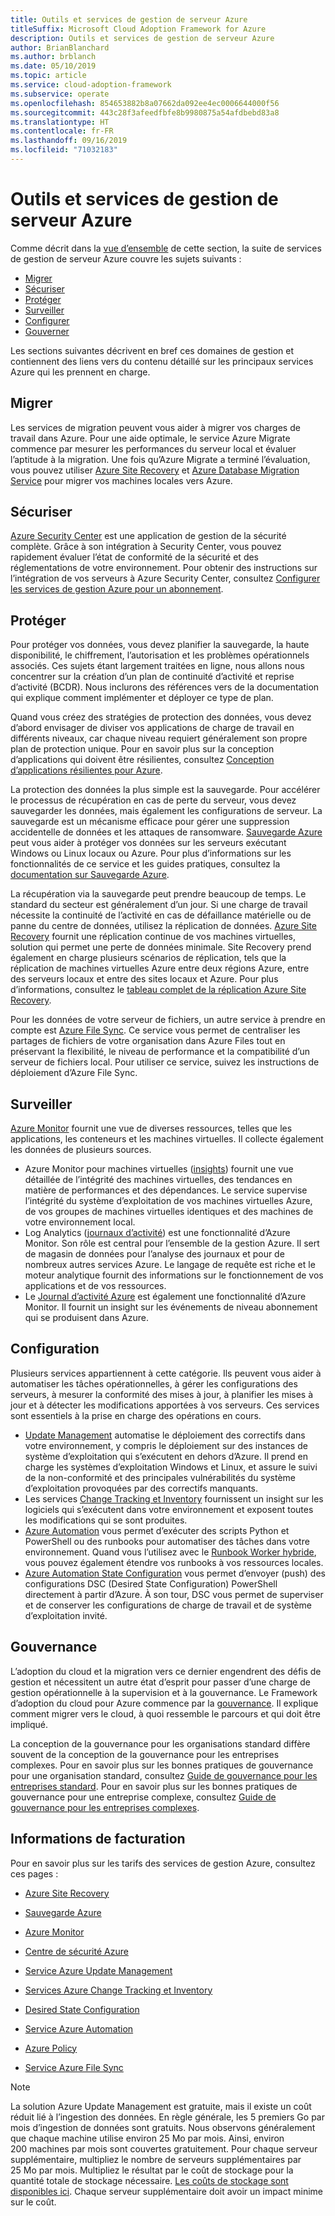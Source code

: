 ```yaml
---
title: Outils et services de gestion de serveur Azure
titleSuffix: Microsoft Cloud Adoption Framework for Azure
description: Outils et services de gestion de serveur Azure
author: BrianBlanchard
ms.author: brblanch
ms.date: 05/10/2019
ms.topic: article
ms.service: cloud-adoption-framework
ms.subservice: operate
ms.openlocfilehash: 854653882b8a07662da092ee4ec0006644000f56
ms.sourcegitcommit: 443c28f3afeedfbfe8b9980875a54afdbebd83a8
ms.translationtype: HT
ms.contentlocale: fr-FR
ms.lasthandoff: 09/16/2019
ms.locfileid: "71032183"
---
```

# <a name="azure-server-management-tools-and-services"></a>Outils et services de gestion de serveur Azure

Comme décrit dans la [vue d’ensemble](./index.md) de cette section, la suite de services de gestion de serveur Azure couvre les sujets suivants :

- [Migrer](#migrate)
- [Sécuriser](#secure)
- [Protéger](#protect)
- [Surveiller](#monitor)
- [Configurer](#configure)
- [Gouverner](#govern)

Les sections suivantes décrivent en bref ces domaines de gestion et contiennent des liens vers du contenu détaillé sur les principaux services Azure qui les prennent en charge.

## <a name="migrate"></a>Migrer

Les services de migration peuvent vous aider à migrer vos charges de travail dans Azure. Pour une aide optimale, le service Azure Migrate commence par mesurer les performances du serveur local et évaluer l’aptitude à la migration. Une fois qu’Azure Migrate a terminé l’évaluation, vous pouvez utiliser [Azure Site Recovery](https://docs.microsoft.com/azure/site-recovery/site-recovery-overview) et [Azure Database Migration Service](https://docs.microsoft.com/azure/dms/dms-overview) pour migrer vos machines locales vers Azure.

## <a name="secure"></a>Sécuriser

[Azure Security Center](https://docs.microsoft.com/azure/security-center/security-center-intro) est une application de gestion de la sécurité complète. Grâce à son intégration à Security Center, vous pouvez rapidement évaluer l’état de conformité de la sécurité et des réglementations de votre environnement. Pour obtenir des instructions sur l’intégration de vos serveurs à Azure Security Center, consultez [Configurer les services de gestion Azure pour un abonnement](./onboard-at-scale.md#azure-security-center).

## <a name="protect"></a>Protéger

Pour protéger vos données, vous devez planifier la sauvegarde, la haute disponibilité, le chiffrement, l’autorisation et les problèmes opérationnels associés. Ces sujets étant largement traitées en ligne, nous allons nous concentrer sur la création d’un plan de continuité d’activité et reprise d’activité (BCDR). Nous inclurons des références vers de la documentation qui explique comment implémenter et déployer ce type de plan.

Quand vous créez des stratégies de protection des données, vous devez d’abord envisager de diviser vos applications de charge de travail en différents niveaux, car chaque niveau requiert généralement son propre plan de protection unique. Pour en savoir plus sur la conception d’applications qui doivent être résilientes, consultez [Conception d’applications résilientes pour Azure](https://docs.microsoft.com/azure/architecture/resiliency).

La protection des données la plus simple est la sauvegarde. Pour accélérer le processus de récupération en cas de perte du serveur, vous devez sauvegarder les données, mais également les configurations de serveur. La sauvegarde est un mécanisme efficace pour gérer une suppression accidentelle de données et les attaques de ransomware. [Sauvegarde Azure](https://docs.microsoft.com/azure/backup) peut vous aider à protéger vos données sur les serveurs exécutant Windows ou Linux locaux ou Azure. Pour plus d’informations sur les fonctionnalités de ce service et les guides pratiques, consultez la [documentation sur Sauvegarde Azure](https://docs.microsoft.com/azure/backup/backup-overview).

La récupération via la sauvegarde peut prendre beaucoup de temps. Le standard du secteur est généralement d’un jour. Si une charge de travail nécessite la continuité de l’activité en cas de défaillance matérielle ou de panne du centre de données, utilisez la réplication de données. [Azure Site Recovery](https://docs.microsoft.com/azure/site-recovery/site-recovery-overview) fournit une réplication continue de vos machines virtuelles, solution qui permet une perte de données minimale. Site Recovery prend également en charge plusieurs scénarios de réplication, tels que la réplication de machines virtuelles Azure entre deux régions Azure, entre des serveurs locaux et entre des sites locaux et Azure. Pour plus d’informations, consultez le [tableau complet de la réplication Azure Site Recovery](https://docs.microsoft.com/azure/site-recovery/site-recovery-overview#what-can-i-replicate).

Pour les données de votre serveur de fichiers, un autre service à prendre en compte est [Azure File Sync](https://docs.microsoft.com/azure/storage/files/storage-sync-files-planning). Ce service vous permet de centraliser les partages de fichiers de votre organisation dans Azure Files tout en préservant la flexibilité, le niveau de performance et la compatibilité d’un serveur de fichiers local. Pour utiliser ce service, suivez les instructions de déploiement d’Azure File Sync.

## <a name="monitor"></a>Surveiller

[Azure Monitor](https://docs.microsoft.com/azure/azure-monitor/overview) fournit une vue de diverses ressources, telles que les applications, les conteneurs et les machines virtuelles. Il collecte également les données de plusieurs sources.

- Azure Monitor pour machines virtuelles ([insights](https://docs.microsoft.com/azure/azure-monitor/insights/vminsights-overview)) fournit une vue détaillée de l’intégrité des machines virtuelles, des tendances en matière de performances et des dépendances. Le service supervise l’intégrité du système d’exploitation de vos machines virtuelles Azure, de vos groupes de machines virtuelles identiques et des machines de votre environnement local.
- Log Analytics ([journaux d’activité](https://docs.microsoft.com/azure/azure-monitor/platform/data-collection#logs)) est une fonctionnalité d’Azure Monitor. Son rôle est central pour l’ensemble de la gestion Azure. Il sert de magasin de données pour l’analyse des journaux et pour de nombreux autres services Azure. Le langage de requête est riche et le moteur analytique fournit des informations sur le fonctionnement de vos applications et de vos ressources.
- Le [Journal d’activité Azure](https://docs.microsoft.com/azure/azure-monitor/platform/activity-logs-overview) est également une fonctionnalité d’Azure Monitor. Il fournit un insight sur les événements de niveau abonnement qui se produisent dans Azure.

## <a name="configure"></a>Configuration

Plusieurs services appartiennent à cette catégorie. Ils peuvent vous aider à automatiser les tâches opérationnelles, à gérer les configurations des serveurs, à mesurer la conformité des mises à jour, à planifier les mises à jour et à détecter les modifications apportées à vos serveurs. Ces services sont essentiels à la prise en charge des opérations en cours.

- [Update Management](https://docs.microsoft.com/azure/automation/automation-update-management#viewing-update-assessments) automatise le déploiement des correctifs dans votre environnement, y compris le déploiement sur des instances de système d’exploitation qui s’exécutent en dehors d’Azure. Il prend en charge les systèmes d’exploitation Windows et Linux, et assure le suivi de la non-conformité et des principales vulnérabilités du système d’exploitation provoquées par des correctifs manquants.
- Les services [Change Tracking et Inventory](https://docs.microsoft.com/azure/automation/change-tracking) fournissent un insight sur les logiciels qui s’exécutent dans votre environnement et exposent toutes les modifications qui se sont produites.
- [Azure Automation](https://docs.microsoft.com/azure/automation/automation-intro) vous permet d’exécuter des scripts Python et PowerShell ou des runbooks pour automatiser des tâches dans votre environnement. Quand vous l’utilisez avec le [Runbook Worker hybride](https://docs.microsoft.com/azure/automation/automation-hybrid-runbook-worker), vous pouvez également étendre vos runbooks à vos ressources locales.
- [Azure Automation State Configuration](https://docs.microsoft.com/azure/automation/automation-dsc-overview) vous permet d’envoyer (push) des configurations DSC (Desired State Configuration) PowerShell directement à partir d’Azure. À son tour, DSC vous permet de superviser et de conserver les configurations de charge de travail et de système d’exploitation invité.

## <a name="govern"></a>Gouvernance

L’adoption du cloud et la migration vers ce dernier engendrent des défis de gestion et nécessitent un autre état d’esprit pour passer d’une charge de gestion opérationnelle à la supervision et à la gouvernance. Le Framework d’adoption du cloud pour Azure commence par la [gouvernance](../../govern/index.md). Il explique comment migrer vers le cloud, à quoi ressemble le parcours et qui doit être impliqué.

La conception de la gouvernance pour les organisations standard diffère souvent de la conception de la gouvernance pour les entreprises complexes. Pour en savoir plus sur les bonnes pratiques de gouvernance pour une organisation standard, consultez [Guide de gouvernance pour les entreprises standard](../../govern/guides/standard/index.md). Pour en savoir plus sur les bonnes pratiques de gouvernance pour une entreprise complexe, consultez [Guide de gouvernance pour les entreprises complexes](../../govern/guides/complex/index.md).

## <a name="billing-information"></a>Informations de facturation

Pour en savoir plus sur les tarifs des services de gestion Azure, consultez ces pages :

- [Azure Site Recovery](https://azure.microsoft.com/pricing/details/site-recovery)

- [Sauvegarde Azure](https://azure.microsoft.com/pricing/details/backup)

- [Azure Monitor](https://azure.microsoft.com/pricing/details/monitor)

- [Centre de sécurité Azure](https://azure.microsoft.com/pricing/details/security-center)

- [Service Azure Update Management](https://azure.microsoft.com/pricing/details/automation)

- [Services Azure Change Tracking et Inventory](https://azure.microsoft.com/pricing/details/automation)

- [Desired State Configuration](https://azure.microsoft.com/pricing/details/automation)

- [Service Azure Automation](https://azure.microsoft.com/pricing/details/automation)

- [Azure Policy](https://azure.microsoft.com/pricing/details/azure-policy)

- [Service Azure File Sync](https://azure.microsoft.com/pricing/details/storage/blobs)

> [!NOTE]
> La solution Azure Update Management est gratuite, mais il existe un coût réduit lié à l’ingestion des données. En règle générale, les 5 premiers Go par mois d’ingestion de données sont gratuits. Nous observons généralement que chaque machine utilise environ 25 Mo par mois. Ainsi, environ 200 machines par mois sont couvertes gratuitement. Pour chaque serveur supplémentaire, multipliez le nombre de serveurs supplémentaires par 25 Mo par mois. Multipliez le résultat par le coût de stockage pour la quantité totale de stockage nécessaire. [Les coûts de stockage sont disponibles ici](https://azure.microsoft.com/pricing/details/storage/). Chaque serveur supplémentaire doit avoir un impact minime sur le coût.
